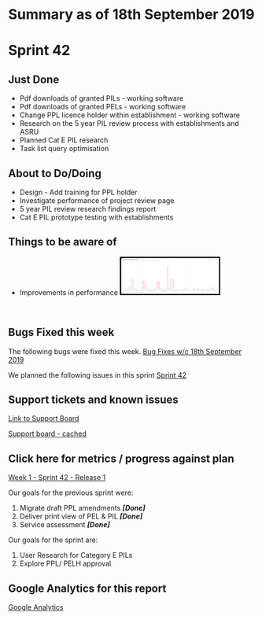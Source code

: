 # Summary as of 18th September 2019 

# Sprint 42


## Just Done
* Pdf downloads of granted PILs - working software
* Pdf downloads of granted PELs - working software
* Change PPL licence holder within establishment - working software
* Research on the 5 year PIL review process with establishments and ASRU
* Planned Cat E PIL research
* Task list query optimisation

## About to Do/Doing
* Design - Add training for PPL holder
* Investigate performance of project review page
* 5 year PIL review research findings report
* Cat E PIL prototype testing with establishments

## Things to be aware of
* Improvements in performance
<a href="graphs/performanceImprovement18092019.png"><img src="graphs/performanceImprovement18092019.png" alt="HTML5 Icon" width="200" style="border:2px solid black"></a>
<br>

## Bugs Fixed this week
The following bugs were fixed this week.
[Bug Fixes w/c 18th September 2019](graphs/bugs18092019.jpg)

We planned the following issues in this sprint 
[Sprint 42](graphs/sprint19092019.png)

## Support tickets and known issues
[Link to Support Board](https://jira.digital.homeoffice.gov.uk/secure/RapidBoard.jspa?rapidView=331&selectedIssue=ALS-47)

[Support board - cached](graphs/support18092019.jpg)

## Click here for metrics / progress against plan
[Week 1 - Sprint 42 - Release 1](graphs/progress18092019.png)

Our goals for the previous sprint were: 
1. Migrate draft PPL amendments ***[Done]***
2. Deliver print view of PEL & PIL ***[Done]***
3. Service assessment ***[Done]***

Our goals for the sprint are:
1. User Research for Category E PILs 
2. Explore PPL/ PELH approval

## Google Analytics for this report
[Google Analytics](graphs/GA18092019.jpg)

